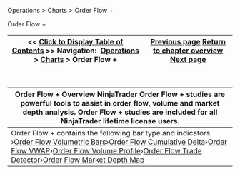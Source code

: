 ﻿


Operations \> Charts \> Order Flow \+






















Order Flow \+







| \<\< [Click to Display Table of Contents](order_flow_plus.md) \>\> **Navigation:**     [Operations](operations.md) \> [Charts](charts.md) \> Order Flow \+ | [Previous page](break_at_eod.md) [Return to chapter overview](charts.md) [Next page](order_flow_volumetric_bars.md) |
| --- | --- |











 




| Order Flow \+ Overview NinjaTrader Order Flow \+ studies are powerful tools to assist in order flow, volume and market depth analysis. Order Flow \+ studies are included for all NinjaTrader lifetime license users. |
| --- |
| Order Flow \+ contains the following bar type and indicators   ›[Order Flow Volumetric Bars](order_flow_volumetric_bars.md)›[Order Flow Cumulative Delta](order_flow_cumulative_delta.md)›[Order Flow VWAP](order_flow_vwap.md)›[Order Flow Volume Profile](order_flow_volume_profile.md)›[Order Flow Trade Detector](order_flow_trade_detector.md)›[Order Flow Market Depth Map](order_flow_market_depth_map.md) |









